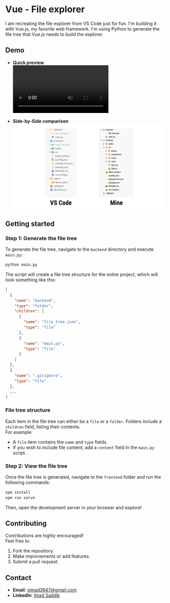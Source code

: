 # Vue - File explorer

I am recreating the file explorer from VS Code just for fun. I'm building it with Vue.js, my favorite web framework. I'm using Python to generate the file tree that Vue.js needs to build the explorer.

## Demo

- **Quick preview**  
  ![Video Preview](/videos/demo.webm)

- **Side-by-Side comparison**  
  ![Side by Side comparison](/images/comparison.svg)

## Getting started

### Step 1: Generate the file tree

To generate the file tree, navigate to the `backend` directory and execute `main.py`:

```bash
python main.py
```

The script will create a file tree structure for the entire project, which will look something like this:

```json
[
  {
    "name": "backend",
    "type": "folder",
    "children": [
      {
        "name": "file_tree.json",
        "type": "file"
      },
      {
        "name": "main.py",
        "type": "file"
      }
    ]
  },
  {
    "name": ".gitignore",
    "type": "file"
  },
  ...
]
```

### File tree structure

Each item in the file tree can either be a `file` or a `folder`. Folders include a `children` field, listing their contents.  
For example:

- A `file` item contains the `name` and `type` fields.  
- If you wish to include file content, add a `content` field in the `main.py` script.

### Step 2: View the file tree

Once the file tree is generated, navigate to the `frontend` folder and run the following commands:

```bash
npm install
npm run serve
```

Then, open the development server in your browser and explore!

## Contributing

Contributions are highly encouraged!  
Feel free to:

1. Fork the repository.
2. Make improvements or add features.
3. Submit a pull request.

## Contact

- **Email**: [simad3647@gmail.com](mailto:simad3647@gmail.com)  
- **LinkedIn**: [Imad Saddik](https://www.linkedin.com/in/imadsaddik/)
